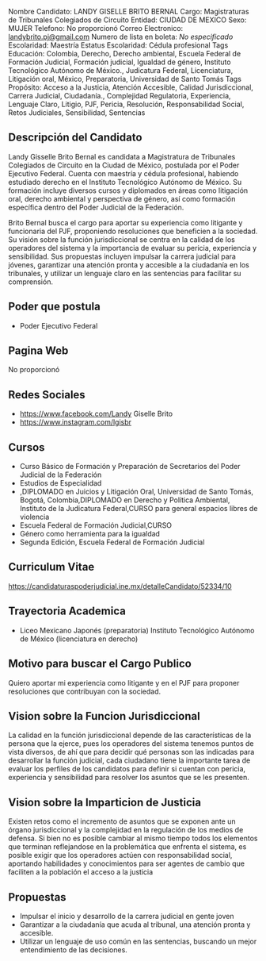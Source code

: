 Nombre Candidato: LANDY GISELLE BRITO BERNAL
Cargo: Magistraturas de Tribunales Colegiados de Circuito
Entidad: CIUDAD DE MEXICO
Sexo: MUJER
Telefono: No proporcionó
Correo Electronico: landybrito.pj@gmail.com
Numero de lista en boleta: *No especificado*
Escolaridad: Maestría
Estatus Escolaridad: Cédula profesional
Tags Educación: Colombia, Derecho, Derecho ambiental, Escuela Federal de Formación Judicial, Formación judicial, Igualdad de género, Instituto Tecnológico Autónomo de México., Judicatura Federal, Licenciatura, Litigación oral, México, Preparatoria, Universidad de Santo Tomás
Tags Propósito: Acceso a la Justicia, Atención Accesible, Calidad Jurisdiccional, Carrera Judicial, Ciudadanía., Complejidad Regulatoria, Experiencia, Lenguaje Claro, Litigio, PJF, Pericia, Resolución, Responsabilidad Social, Retos Judiciales, Sensibilidad, Sentencias


## Descripción del Candidato 

Landy Gisselle Brito Bernal es candidata a Magistratura de Tribunales Colegiados de Circuito en la Ciudad de México, postulada por el Poder Ejecutivo Federal. Cuenta con maestría y cédula profesional, habiendo estudiado derecho en el Instituto Tecnológico Autónomo de México. Su formación incluye diversos cursos y diplomados en áreas como litigación oral, derecho ambiental y perspectiva de género, así como formación específica dentro del Poder Judicial de la Federación.

Brito Bernal busca el cargo para aportar su experiencia como litigante y funcionaria del PJF, proponiendo resoluciones que beneficien a la sociedad. Su visión sobre la función jurisdiccional se centra en la calidad de los operadores del sistema y la importancia de evaluar su pericia, experiencia y sensibilidad. Sus propuestas incluyen impulsar la carrera judicial para jóvenes, garantizar una atención pronta y accesible a la ciudadanía en los tribunales, y utilizar un lenguaje claro en las sentencias para facilitar su comprensión.


## Poder que postula

- Poder Ejecutivo Federal


## Pagina Web

No proporcionó


## Redes Sociales

- https://www.facebook.com/Landy Giselle Brito
- https://www.instagram.com/lgisbr


## Cursos

- Curso Básico de Formación y Preparación de Secretarios del Poder Judicial de la Federación
- Estudios de Especialidad
- ,DIPLOMADO en Juicios y Litigación Oral, Universidad de Santo Tomás, Bogotá, Colombia,DIPLOMADO en Derecho y Política Ambiental, Instituto de la Judicatura Federal,CURSO para general espacios libres de violencia
- Escuela Federal de Formación Judicial,CURSO
- Género como herramienta para la igualdad
- Segunda Edición, Escuela Federal de Formación Judicial


## Curriculum Vitae

https://candidaturaspoderjudicial.ine.mx/detalleCandidato/52334/10


## Trayectoria Academica

- Liceo Mexicano Japonés (preparatoria) Instituto Tecnológico Autónomo de México (licenciatura en derecho)


## Motivo para buscar el Cargo Publico

Quiero aportar mi experiencia como litigante y en el PJF para proponer resoluciones que contribuyan con la sociedad.


## Vision sobre la Funcion Jurisdiccional

La calidad en la función jurisdiccional depende de las características de la persona que la ejerce, pues los operadores del sistema tenemos puntos de vista diversos, de ahí que para decidir qué personas son las indicadas para desarrollar la función judicial, cada ciudadano tiene la importante tarea de evaluar los perfiles de los candidatos para definir si cuentan con pericia, experiencia y sensibilidad para resolver los asuntos que se les presenten.


## Vision sobre la Imparticion de Justicia

Existen retos como el incremento de asuntos que se exponen ante un órgano jurisdiccional y la complejidad en la regulación de los medios de defensa. Si bien no es posible cambiar al mismo tiempo todos los elementos que terminan reflejandose en la problemática que enfrenta el sistema, es posible exigir que los operadores actúen con responsabilidad social, aportando habilidades y conocimientos para ser agentes de cambio que faciliten a la población el acceso a la justicia


## Propuestas

- Impulsar el inicio y desarrollo de la carrera judicial en gente joven
- Garantizar a la ciudadanía que acuda al tribunal, una atención pronta y accesible.
- Utilizar un lenguaje de uso común en las sentencias, buscando un mejor entendimiento de las decisiones.

